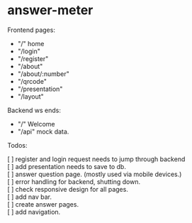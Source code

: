 # answer-meter

Frontend pages:

- "/" home
- "/login"
- "/register"
- "/about"
- "/about/:number"
- "/qrcode"
- "/presentation"
- "/layout"

Backend ws ends:

- "/" Welcome
- "/api" mock data.

Todos:

[ ] register and login request needs to jump through backend
<br>
[ ] add presentation needs to save to db.
<br>
[ ] answer question page. (mostly used via mobile devices.)
<br>
[ ] error handling for backend, shutting down.
<br>
[ ] check responsive design for all pages.
<br>
[ ] add nav bar.
<br>
[ ] create answer pages.
<br>
[ ] add navigation.
<br>
